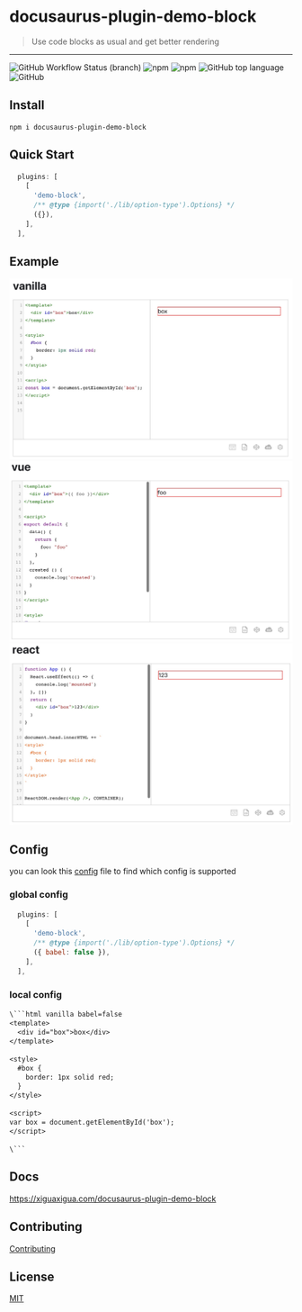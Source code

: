 # docusaurus-plugin-demo-block
> Use code blocks as usual and get better rendering
---

![GitHub Workflow Status (branch)](https://img.shields.io/github/workflow/status/xiguaxigua/docusaurus-plugin-demo-block/build/master)
![npm](https://img.shields.io/npm/v/docusaurus-plugin-demo-block)
![npm](https://img.shields.io/npm/dw/docusaurus-plugin-demo-block)
![GitHub top language](https://img.shields.io/github/languages/top/xiguaxigua/docusaurus-plugin-demo-block)
![GitHub](https://img.shields.io/github/license/xiguaxigua/docusaurus-plugin-demo-block)

## Install

```
npm i docusaurus-plugin-demo-block
```

## Quick Start

```js
  plugins: [
    [
      'demo-block',
      /** @type {import('./lib/option-type').Options} */
      ({}),
    ],
  ],
```

## Example

![vanilla](./assets/vanilla.jpg)
![vue](./assets/vue.jpg)
![react](./assets/react.jpg)

## Config

you can look this [config](./src/types/option-type.d.ts) file to find which config is supported

### global config

```js
  plugins: [
    [
      'demo-block',
      /** @type {import('./lib/option-type').Options} */
      ({ babel: false }),
    ],
  ],
```

### local config

```
\```html vanilla babel=false
<template>
  <div id="box">box</div>
</template>

<style>
  #box {
    border: 1px solid red;
  }
</style>

<script>
var box = document.getElementById('box');
</script>

\```
```

## Docs

https://xiguaxigua.com/docusaurus-plugin-demo-block

## Contributing

[Contributing](./CONTRIBUTING.md)

## License

[MIT](./LICENSE)